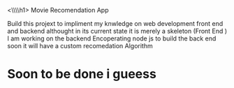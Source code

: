 <\\\\\\\h1>
  Movie Recomendation App 
</h1>
<p>
  Build this projext to impliment my knwledge on web development 
front end and backend 
althought in its current state it is merely a skeleton (Front End ) 
I am working on the backend Encoperating node js to build the back end soon it will have a custom recomedation Algorithm 
</p>
<h1>
  Soon to be done i gueess
  
</h1>
